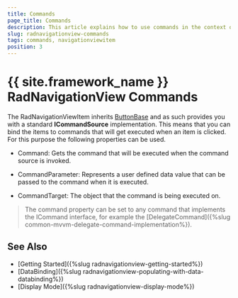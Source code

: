 ```yaml
---
title: Commands
page_title: Commands
description: This article explains how to use commands in the context of the RadNavigationViewItems.
slug: radnavigationview-commands
tags: commands, navigationviewitem
position: 3
---
```


# {{ site.framework_name }} RadNavigationView Commands

The RadNavigationViewItem inherits [ButtonBase](https://docs.microsoft.com/en-us/dotnet/api/system.windows.controls.primitives.buttonbase?view=netframework-4.7.2) and as such provides you with a standard __ICommandSource__ implementation. This means that you can bind the items to commands that will get executed when an item is clicked. For this purpose the following properties can be used.

* Command: Gets the command that will be executed when the command source is invoked.

* CommandParameter: Represents a user defined data value that can be passed to the command when it is executed.

* CommandTarget: The object that the command is being executed on.

>The command property can be set to any command that implements the ICommand interface, for example the [DelegateCommand]({%slug common-mvvm-delegate-command-implementation%}).

## See Also

* [Getting Started]({%slug radnavigationview-getting-started%})
* [DataBinding]({%slug radnavigationview-populating-with-data-databinding%})
* [Display Mode]({%slug radnavigationview-display-mode%})